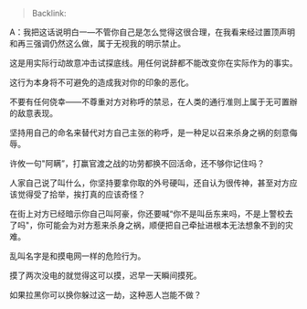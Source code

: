 > Backlink: 

A：我把这话说明白一—不管你自己是怎么觉得这很合理，在我看来经过置顶声明和再三强调仍然这么做，属于无视我的明示禁止。

这是用实际行动故意冲击试探底线。用任何说辞都不能改变你在实际作为的事实。

这行为本身将不可避免的造成我对你的印象的恶化。

不要有任何侥幸——不尊重对方对称呼的禁忌，在人类的通行准则上属于无可置辦的敌意表现。

坚持用自己的命名来替代对方自己主张的称呼，是一种足以召来杀身之祸的刻意侮辱。

许攸一句"阿瞒”，打赢官渡之战的功劳都换不回活命，还不够你记住吗？

人家自己说了叫什么，你坚持要拿你取的外号硬叫，还自认为很传神，甚至对方应该觉得受了拾举，挨打真的应该奇怪？

在街上对方已经暗示你自己叫阿豪，你还要喊“你不是叫岳东来吗，不是上警校去了吗"，你可能会为对方惹来杀身之祸，顺便把自己牵扯进根本无法想象不到的灾难。

乱叫名字是和摸电网一样的危险行为。

摸了两次没电的就觉得这可以摸，迟早一天瞬间摸死。

如果拉黑你可以换你躲过这一劫，这种恶人岂能不做？

